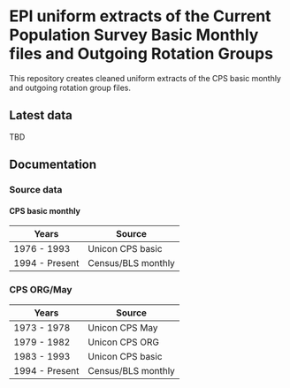 # EPI uniform extracts of the Current Population Survey Basic Monthly files and Outgoing Rotation Groups
This repository creates cleaned uniform extracts of the CPS basic monthly and outgoing rotation group files.

## Latest data
TBD

## Documentation
### Source data
#### CPS basic monthly
| Years          | Source           |
|-----------     |--------            |
| 1976 - 1993    | Unicon CPS basic |
| 1994 - Present | Census/BLS monthly |

### CPS ORG/May
| Years          | Source     |
|-----------     |--------    |
| 1973 - 1978    | Unicon CPS May   |
| 1979 - 1982    | Unicon CPS ORG   |
| 1983 - 1993    | Unicon CPS basic |
| 1994 - Present | Census/BLS monthly |
